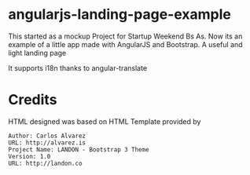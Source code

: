 angularjs-landing-page-example
==============================

This started as a mockup Project for Startup Weekend Bs As. 
Now its an example of a little app made with AngularJS and Bootstrap. A useful and light landing page

It supports i18n thanks to angular-translate

Credits
=======

HTML designed was based on HTML Template provided by

	Author: Carlos Alvarez
	URL: http://alvarez.is
	Project Name: LANDON - Bootstrap 3 Theme
	Version: 1.0
	URL: http://landon.co

